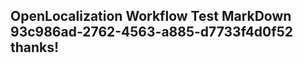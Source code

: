 <properties
ms.topic="hero-topic1"
ms.test1="hero-topic"
ms.test2="test"/>

## OpenLocalization Workflow Test MarkDown 93c986ad-2762-4563-a885-d7733f4d0f52 thanks!
